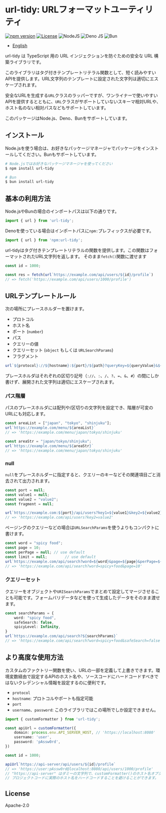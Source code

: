 # url-tidy: URLフォーマットユーティリティ

[![npm version](https://badge.fury.io/js/url-tidy.svg)](https://badge.fury.io/js/url-tidy)
[![License](https://img.shields.io/badge/License-Apache_2.0-blue.svg)](https://opensource.org/licenses/Apache-2.0)
![NodeJS](https://img.shields.io/badge/node.js-6DA55F?style=for-the-badge&logo=node.js&logoColor=white)
![Deno JS](https://img.shields.io/badge/deno%20js-000000?style=for-the-badge&logo=deno&logoColor=white)
![Bun](https://img.shields.io/badge/Bun-%23000000.svg?style=for-the-badge&logo=bun&logoColor=white)

* [English](https://github.com/shibukawa/url-tidy/blob/main/README.md)

url-tidy は TypeScript 用の URL インジェクションを防ぐための安全な URL 構築ライブラリです。

このライブラリはタグ付きテンプレートリテラル関数として、短く読みやすいAPIを提供します。URL文字列のテンプレートに設定された文字列は適切にエスケープされます。

安全なURLを生成する`URL`クラスのラッパーですが、ワンライナーで使いやすいAPIを提供するとともに、`URL`クラスがサポートしていないスキーマ相対URLや、ホスト名のない相対パスなどもサポートしています。

このパッケージはNode.js、Deno、Bunをサポートしています。

## インストール

Node.jsを使う場合は、お好きなパッケージマネージャでパッケージをインストールしてください。Bunもサポートしています。

```bash
# Node.jsではお好きなパッケージマネージャを使ってください
$ npm install url-tidy

# Bun
$ bun install url-tidy
```

## 基本の利用方法

Node.jsやBunの場合のインポートパスは以下の通りです。

```ts
import { url } from 'url-tidy';
```

Denoを使っている場合はインポートパスに`npm:`プレフィックスが必要です。

```ts
import { url } from 'npm:url-tidy';
```

url-tidyはタグ付きテンプレートリテラルの関数を提供します。この関数はフォーマットされたURL文字列を返します。
そのまま`fetch()`関数に渡せます

```ts
const id = 1000;

const res = fetch(url`https://example.com/api/users/${id}/profile`)
// => fetch('https://example.com/api/users/1000/profile')
```

## URLテンプレートルール

次の場所にプレースホルダーを置けます。

- プロトコル
- ホスト名
- ポート (`number`)
- パス
- クエリーの値
- クエリーセット (`object` もしくは `URLSearchParams`)
- フラグメント

```ts
url`${protocol}://${hostname}:${port}/${path}?queryKey=${queryValue}&${querySet}#${fragment}`
```

プレースホルダはそれぞれの区切り記号（`://`、`:`、`/`、`?`、`=`、`&`、`#`）の間にしか書けず、展開された文字列は適切にエスケープされます。

### パス階層

パスのプレースホルダには配列や/区切りの文字列を設定でき、階層が可変のURLにも対応します。

```ts
const areaList = ["japan", "tokyo", "shinjuku"];
url`https://example.com/menu/${areaList}`
// => 'https://example.com/menu/japan/tokyo/shinjuku'

const areaStr = "japan/tokyo/shinjuku";
url`https://example.com/menu/${areaStr}`
// => 'https://example.com/menu/japan/tokyo/shinjuku'
```

### null

`null`をプレースホルダーに指定すると、クエリーのキーなどその関連項目ごと消去されて出力されます。

```ts
const port = null;
const value1 = null;
const value2 = "value2";
const fragment = null;

url`https://example.com:${port}/api/users?key1=${value1}&key2=${value2}#${fragment}`
// => 'https://example.com/api/users?key2=value2'
```

ページングのクエリーなどの場合は`URLSearchParams`を使うよりもコンパクトに書けます。

```ts
const word = "spicy food";
const page = 10;
const perPage = null; // use default
const limit = null;        // use default
url`https://example.com/api/search?word=${word}&page=${page}&perPage=${perPage}&limit=${limit}`
// => 'https://example.com/api/search?word=spicy+food&page=10'
```

### クエリーセット

クエリーをオブジェクトや`URISearchParams`でまとめて設定してマージさせることも可能です。フォームバリデータなどを使って生成したデータをそのまま渡せます。

```ts
const searchParams = {
    word: "spicy food",
    safeSearch: false,
    spicyLevel: Infinity,
}
url`https://example.com/api/search?${searchParams}`
// => 'https://example.com/api/search?word=spicy+food&safeSearch=false'
```

## より高度な使用方法

カスタムのファクトリー関数を使い、URLの一部を定義して上書きできます。環境変数経由で設定するAPIのホスト名や、ソースコードにハードコードすべきではないクレデンシャル情報を設定するのに便利です。

- `protocol`
- `hostname`: プロトコルやポートも指定可能
- `port`
- `username`、`password`: このライブラリではこの場所でしか設定できません。

```ts
import { customFormatter } from 'url-tidy';

const apiUrl = customFormatter({
    domain: process.env.API_SERVER_HOST, // 'https://localhost:8080'
    username: 'user',
    password: 'pAssw0rd',
})

const id = 1000;

apiUrl`https://api-server/api/users/${id}/profile`
// => 'https://user:pAssw0rd@localhost:8080/api/users/1000/profile'
// "https://api-server" はダミーの文字列で、customFormatter()のホスト名オプションで置き換わる
// プロジェクトコードに実際のホスト名をハードコードすることを避けることができます。
```

## License

Apache-2.0
